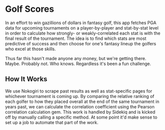 # Golf Scores

In an effort to win gazillions of dollars in fantasy golf, this app fetches PGA data
for upcoming tournaments on a player-by-player and stat-by-stat level in order to
calculate how strongly- or weakly-correlated each stat is with the final result of
the tournament. The idea is to find which stats are most predictive of success
and then choose for one's fantasy lineup the golfers who excel at those skills.

Thus far this hasn't made anyone any money, but we're getting there. Maybe.
Probably not. Who knows. Regardless it's been a fun challenge.

## How It Works

We use Nokogiri to scrape past results as well as stat-specific pages for whichever
tournament is coming up. By comparing the relative ranking of each golfer to how they
placed overall at the end of the same tournament in years past, we can calculate the
correlation coefficient using the Pearson correlation calculation gem. This work is
handled by Sidekiq and is kicked off by manually calling a specific method. At some
point it'd make sense to set up a job to automate that part of the work.
